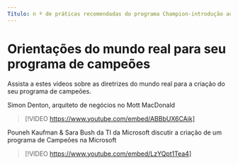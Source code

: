 ```yaml
---
Título: n º de práticas recomendadas do programa Champion-introdução ao mundo real Descrição: # a adoção da unidade do Office 365 com o nosso programa de boas práticas recomendadas Author: {github-ID} # karuanag MS. Author: {MS-alias} # karuanag MS           # 02/01/2019 MS. tópico: introdução # como fazer
---
```


# <a name="real-world-guidance-for-your-champions-program"></a>Orientações do mundo real para seu programa de campeões

Assista a estes vídeos sobre as diretrizes do mundo real para a criação do seu programa de campeões.  

Simon Denton, arquiteto de negócios no Mott MacDonald

> [!VIDEO https://www.youtube.com/embed/ABBbUX6CAik]

Pouneh Kaufman & Sara Bush da TI da Microsoft discutir a criação de um programa de Campeões na Microsoft

> [!VIDEO https://www.youtube.com/embed/LzYQpt1Tea4]
